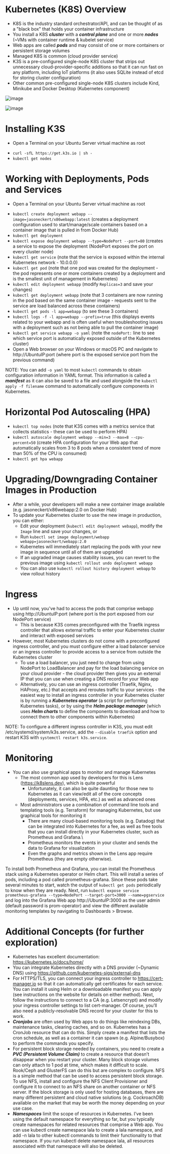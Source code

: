 # Kubernetes (K8S) Overview
* K8S is the industry standard orchestrator/API, and can be thought of as a "black box" that holds your container infrastructure
* You install a K8S ***cluster*** with a ***control plane*** and one or more ***nodes*** (~VMs with container runtime & kubelet service)
* Web apps are called ***pods*** and may consist of one or more containers or persistent storage volumes
* Managed K8S is common (cloud provider service)
* K3S is a pre-configured single-node K8S cluster that strips out unnecessary cloud-provider-specific additions so that it can run fast on any platform, including IoT platforms (it also uses SQLite instead of etcd for storing cluster configuration)
* Other common pre-configured single-node K8S clusters include Kind, Minikube and Docker Desktop (Kubernetes component)

![image](https://user-images.githubusercontent.com/40586970/171035289-3d5692ea-5258-41ed-8db7-f1ede4932855.png)

![image](https://user-images.githubusercontent.com/40586970/171035312-ad52d478-399f-414c-99aa-9616641d4248.png)

# Installing K3S
  * Open a Terminal on your Ubuntu Server virtual machine as root
  - `curl -sfL https://get.k3s.io | sh -` 
  - `kubectl get nodes`

# Working with Deployments, Pods and Services
  * Open a Terminal on your Ubuntu Server virtual machine as root
  - `kubectl create deployment webapp --image=jasoneckert/x86webapp:latest`	(creates a deployment configuration used to start/manage/scale containers based on a container image that is pulled in from Docker Hub)
  - `kubectl get deployment`
  - `kubectl expose deployment webapp --type=NodePort --port=80` (creates a service to expose the deployment (NodePort exposes the port on every cluster node)
  - `kubectl get service` (note that the service is exposed within the internal Kubernetes network - 10.0.0.0)
  - `kubectl get pod` (note that one pod was created for the deployment - the pod represents one or more containers created by a deployment and is the smallest unit of management in Kubernetes)
  - `kubectl edit deployment webapp` (modify `Replicas=3` and save your changes)
  - `kubectl get deployment webapp` (note that 3 containers are now running in the pod based on the same container image - requests sent to the service are load balanced across these containers)
  - `kubectl get pods -l app=webapp` (to see these 3 containers)
  - `kubectl logs -f -l app=webapp --prefix=true` (this displays events related to your webapp and is often useful when troubleshooting issues with a deployment such as not being able to pull the container image)
  - `kubectl get service webapp -o yaml` (note the `nodePort:` line to see which service port is automatically exposed outside of the Kubernetes cluster)
  - Open a Web browser on your Windows or macOS PC and navigate to http://UbuntuIP:port (where port is the exposed service port from the previous command)

NOTE: You can add `-o yaml` to most `kubectl` commands to obtain configuration information in YAML format. This information is called a ***manifest*** as it can also be saved to a file and used alongside the `kubectl apply -f filename` command to automatically configure components in Kubernetes.

# Horizontal Pod Autoscaling (HPA)
  - `kubectl top nodes` (note that K3S comes with a metrics service that collects statistics - these can be used to perform HPA)
  - `kubectl autoscale deployment webapp --min=3 --max=8 --cpu-percent=50` (create HPA configuration for your Web app that automatically scales from 3 to 8 pods when a consistent trend of more than 50% of the CPU is consumed)
  - `kubectl get hpa webapp` 

# Upgrading/Downgrading Container Images in Production
  * After a while, your developers will make a new container image available (e.g. jasoneckert/x86webapp:2.0 on Docker Hub)
  * To update your Kubernetes cluster to use the new image in production, you can either:
    - Edit your deployment (`kubectl edit deployment webapp`), modify the `Image` line and save your changes, or
    - Run `kubectl set image deployment/webapp webapp=jasoneckert/webapp:2.0`
    - Kubernetes will immediately start replacing the pods with your new image in sequence until all of them are upgraded
    - If an upgraded image causes stability issues, you can revert to the previous image using `kubectl rollout undo deployment webapp`
    - You can also use `kubectl rollout history deployment webapp` to view rollout history

# Ingress
  * Up until now, you've had to access the pods that comprise webapp using http://UbuntuIP:port (where port is the port exposed from our NodePort service)
    - This is because K3S comes preconfigured with the Traefik ingress controller that allows external traffic to enter your Kubernetes cluster and interact with exposed services
  * However, most Kubernetes clusters do not come with a preconfigured ingress controller, and you must configure either a load balancer service or an ingress controller to provide access to a service from outside the Kubernetes cluster 
    - To use a load balancer, you just need to change from using NodePort to LoadBalancer and pay for the load balancing service on your cloud provider - the cloud provider then gives you an external IP that you can use when creating a DNS record for your Web app 
    - Alternatively, you can use an ingress controller (Traefik, Nginx, HAProxy, etc.) that accepts and reroutes traffic to your services - the easiest way to install an ingress controller in your Kubernetes cluster is by running a ***Kubernetes operator*** (a script for performing Kubernetes tasks), or by using the ***Helm package manager*** (which uses ***Helm charts*** to define the components to download and how to connect them to other components within Kubernetes) 

NOTE: To configure a different ingress controller in K3S, you must edit /etc/systemd/system/k3s.service, add the `--disable traefik` option and restart K3S with `systemctl restart k3s.service`.

# Monitoring 
  * You can also use graphical apps to monitor and manage Kubernetes
    - The most common app used by developers for this is Lens (https://k8slens.dev), which is quite powerful
      - Unfortunately, it can also be quite daunting for those new to Kubernetes as it can view/edit all of the core concepts (deployments, services, HPA, etc.) as well as advanced ones
    - Most administrators use a combination of command line tools and templating tools (e.g. Terraform) for managing Kubernetes, but use graphical tools for monitoring it
      - There are many cloud-based monitoring tools (e.g. Datadog) that can be integrated into Kubernetes for a fee, as well as free tools that you can install directly in your Kubernetes cluster, such as Prometheus and Grafana.\
      - Prometheus monitors the events in your cluster and sends the data to Grafana for visualization
      - Even the graphs and metrics shown in the Lens app require Prometheus (they are empty otherwise).

To install both Prometheus and Grafana, you can install the Prometheus stack using a Kubernetes operator or Helm chart. This will install a series of pods, including a pod called prometheus-grafana. Since these pods take several minutes to start, watch the output of `kubectl get pods` periodically to know when they are ready. Next, run `kubectl expose service prometheus-grafana --type=NodePort --target-port=3000 --name=pgservice` and log into the Grafana Web app http://UbuntuIP:3000 as the user admin (default password is prom-operator) and view the different available monitoring templates by navigating to Dashboards > Browse. 

# Additional Concepts (for further exploration)
- Kubernetes has excellent documentation: https://kubernetes.io/docs/home/
- You can integrate Kubernetes directly with a DNS provider (~Dynamic DNS) using https://github.com/kubernetes-sigs/external-dns
- For HTTPS/TLS, you can connect your ingress controller to https://cert-manager.io so that it can automatically get certificates for each service. You can install it using Helm or a downloadable manifest you can apply (see instructions on the website for details on either method). Next, follow the instructions to connect to a CA (e.g. Letsencrypt) and modify your ingress controller settings to list cert-manager. Of course, you’ll also need a publicly-resolvable DNS record for your cluster for this to work.
- ***Cronjobs*** are often used by Web apps to do things like reindexing DBs, maintenance tasks, clearing caches, and so on. Kubernetes has a CronJob resource that can do this. Simply create a manifest that lists the cron schedule, as well as a container it can spawn (e.g. Alpine/Busybox) to perform the commands you specify.
- For persistent block storage needed by containers, you need to create a ***PVC (Persistent Volume Claim)*** to create a resource that doesn’t disappear when you restart your cluster. Many block storage volumes can only attach to 1 pod at time, which makes it difficult to scale. Rook/Ceph and GlusterFS can do this but are complex to configure. NFS is a simple method that can be used to access persistent block storage. To use NFS, install and configure the NFS Client Provisioner and configure it to connect to an NFS share on another container or NFS server. If the block storage is only used for hosting databases, there are many different persistent and cloud native solutions (e.g. CockroachDB) available on the market that may be worth the money depending on your use case.
- ***Namespaces*** limit the scope of resources in Kubernetes. I’ve been using the default namespace for everything so far, but you typically create namespaces for related resources that comprise a Web app. You can use kubectl create namespace lala to create a lala namespace, and add -n lala to other kubectl commands to limit their functionality to that namespace. If you run kubectl delete namespace lala, all resources associated with that namespace will also be deleted.

